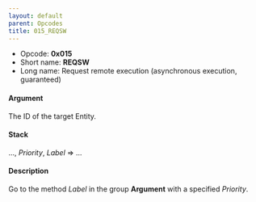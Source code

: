 ```yaml
---
layout: default
parent: Opcodes
title: 015_REQSW
---
```


-   Opcode: **0x015**
-   Short name: **REQSW**
-   Long name: Request remote execution (asynchronous execution, guaranteed)

#### Argument

The ID of the target Entity.

#### Stack

..., *Priority*, *Label* =&gt; ...

#### Description

Go to the method *Label* in the group **Argument** with a specified *Priority*.
